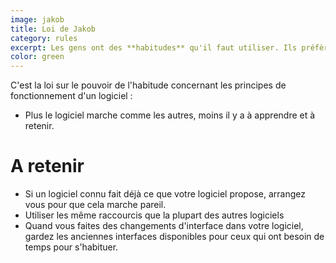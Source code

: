 ```yaml
---
image: jakob
title: Loi de Jakob
category: rules
excerpt: Les gens ont des **habitudes** qu'il faut utiliser. Ils préfèrent que votre logiciel marche avec les même principes qu'ils ont appris dans d'autres logiciels.
color: green
---
```


C'est la loi sur le pouvoir de l'habitude concernant les principes de fonctionnement d'un logiciel :

- Plus le logiciel marche comme les autres, moins il y a à apprendre et à retenir.

# A retenir

- Si un logiciel connu fait déjà ce que votre logiciel propose, arrangez vous pour que cela marche pareil.
- Utiliser les même raccourcis que la plupart des autres logiciels
- Quand vous faites des changements d'interface dans votre logiciel, gardez les anciennes interfaces disponibles pour ceux qui ont besoin de temps pour s'habituer.

